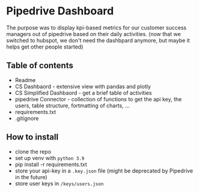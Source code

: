 # Pipedrive Dashboard
The purpose was to display kpi-based metrics for our customer success managers out of pipedrive based on their daily activities. 
(now that we switched to hubspot, we don't need the dashbpard anymore, but maybe it helps get other people started)

## Table of contents
 - Readme
 - CS Dashbaord - extensive view with pandas and plotly
 - CS Simplified Dashbaord - get a brief table of activities
 - pipedrive Connector - collection of functions to get the api key, the users, table structure, fortmatting of charts, ...
 - requirements.txt
 - .gitignore

## How to install
 - clone the repo
 - set up venv with `python 3.9`
 - pip install -r requirements.txt
 - store your api-key in a `.key.json` file (might be deprecated by Pipedrive in the future)
 - store user keys in `/keys/users.json`
